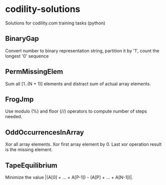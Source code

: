 # codility-solutions
Solutions for codility.com training tasks (python)

## BinaryGap
Convert number to binary representation string, partition it by '1', count the longest '0' sequence

## PermMissingElem
Sum all [1..(N + 1)] elements and distract sum of actual array elements.

## FrogJmp
Use modulo (%) and floor (//) operators to compute number of steps needed.

## OddOccurrencesInArray
Xor all array elements. Xor first array element by 0. Last xor operation result is the missing element.

## TapeEquilibrium
Minimize the value |(A[0] + ... + A[P-1]) - (A[P] + ... + A[N-1])|. 

